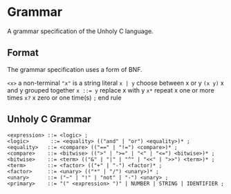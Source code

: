# Grammar
A grammar specification of the Unholy C language.

## Format
The grammar specification uses a form of BNF.

`<x>`     a non-terminal
`"x"`     is a string literal
`x | y`   choose between x or y
`(x y)`   x and y grouped together
`x ::= y` replace x with y
`x*`      repeat x one or more times
`x?`      x zero or one time(s)
`;`       end rule

## Unholy C Grammar

```
<expression> ::= <logic> ;
<logic>       ::= <equality> (("and" | "or") <equality>)* ;
<equality>   ::= <compare> (("==" | "!=") <compare>)* ;
<compare>    ::= <bitwise> ((">" | ">=" | "<" | "<=") <bitwise>)* ;
<bitwise>    ::= <term> (("&" | "|" | "^" | "<<" | ">>") <term>)* ;
<term>       ::= <factor> (("+" | "-") <factor)* ;
<factor>     ::= <unary> (("*" | "/") <unary>)* ;
<unary>      ::= ("~" | "!" | "not" | "-") <unary> ;
<primary>    ::= "(" <expression> ")" | NUMBER | STRING | IDENTIFIER ;
```
